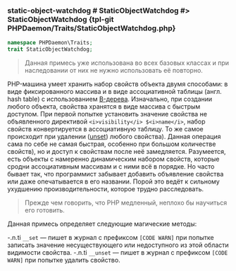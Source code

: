### static-object-watchdog # StaticObjectWatchdog #> StaticObjectWatchdog {tpl-git PHPDaemon/Traits/StaticObjectWatchdog.php}

```php
namespace PHPDaemon\Traits;
trait StaticObjectWatchdog;
```

> Данная примесь уже использована во всех базовых классах и при наследовании от них не нужно использовать её повторно.

PHP-машина умеет хранить набор свойств объекта двумя способами: в виде фиксированного массива и в виде ассоциативной таблицы (англ. hash table) с использованием [B-дерева](http://ru.wikipedia.org/wiki/B-дерево). Изначально, при создании любого объекта, свойства хранятся в виде массива с быстрым доступом. При первой попытке установить значение свойства не объявленного директивой `<i>visibility</i> $<i>name</i>`, набор свойств конвертируется в ассоциативную таблицу. То же самое происходит при удалении ([unset](http://php.net/unset)) любого свойства). Данная операция сама по себе не самая быстрая, особенно при большом количестве свойств), но и доступ к свойствам после неё замедляется. Разумеется, есть объекты с намеренно динамическим набором свойств, которые сродни ассоциативным массивам и с ними всё в порядке. Но часто бывает так, что программист забывает добавить объявление свойства или даже опечатывается в его названии. Порой это ведёт к сильному ухудшению производительности, которое трудно расследовать.

> Прежде чем говорить, что PHP медленный, неплохо бы научиться его готовить.

Данная примесь определяет следующие магические методы:

-.n.ti `__set` — пишет в журнал с префиксом `[CODE WARN]` при попытке записать значение несуществующего или недоступного из этой области видимости свойства. 
-.n.ti `__unset` — пишет в журнал с префиксом `[CODE WARN]` при попытке удалить свойство.
